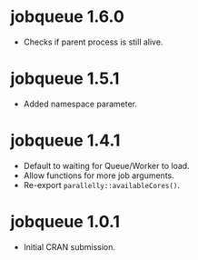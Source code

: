
# jobqueue 1.6.0

* Checks if parent process is still alive.


# jobqueue 1.5.1

* Added namespace parameter.


# jobqueue 1.4.1

* Default to waiting for Queue/Worker to load.
* Allow functions for more job arguments.
* Re-export `parallelly::availableCores()`.


# jobqueue 1.0.1

* Initial CRAN submission.
